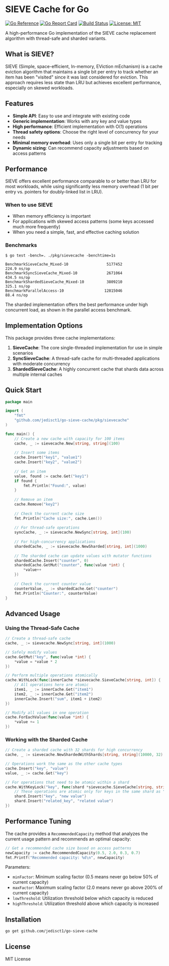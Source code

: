 # SIEVE Cache for Go

[![Go Reference](https://pkg.go.dev/badge/github.com/jedisct1/go-sieve-cache.svg)](https://pkg.go.dev/github.com/jedisct1/go-sieve-cache)
[![Go Report Card](https://goreportcard.com/badge/github.com/jedisct1/go-sieve-cache)](https://goreportcard.com/report/github.com/jedisct1/go-sieve-cache)
[![Build Status](https://github.com/jedisct1/go-sieve-cache/actions/workflows/go.yml/badge.svg)](https://github.com/jedisct1/go-sieve-cache/actions/workflows/go.yml)
[![License: MIT](https://img.shields.io/badge/License-MIT-yellow.svg)](https://opensource.org/licenses/MIT)

A high-performance Go implementation of the SIEVE cache replacement algorithm with thread-safe and sharded variants.

## What is SIEVE?

SIEVE (Simple, space-efficient, In-memory, EViction mEchanism) is a cache eviction algorithm that maintains a single bit per entry to track whether an item has been "visited" since it was last considered for eviction. This approach requires less state than LRU but achieves excellent performance, especially on skewed workloads.

## Features

- **Simple API**: Easy to use and integrate with existing code
- **Generic implementation**: Works with any key and value types
- **High performance**: Efficient implementation with O(1) operations
- **Thread safety options**: Choose the right level of concurrency for your needs
- **Minimal memory overhead**: Uses only a single bit per entry for tracking
- **Dynamic sizing**: Can recommend capacity adjustments based on access patterns

## Performance

SIEVE offers excellent performance comparable to or better than LRU for most workloads, while using significantly less memory overhead (1 bit per entry vs. pointers for doubly-linked list in LRU).

### When to use SIEVE

- When memory efficiency is important
- For applications with skewed access patterns (some keys accessed much more frequently)
- When you need a simple, fast, and effective caching solution

### Benchmarks

```
$ go test -bench=. ./pkg/sievecache -benchtime=1s

BenchmarkSieveCache_Mixed-10                 5177452               224.9 ns/op
BenchmarkSyncSieveCache_Mixed-10             2671064               434.5 ns/op
BenchmarkShardedSieveCache_Mixed-10          3809210               325.1 ns/op
BenchmarkParallelAccess-10                  12815046                88.4 ns/op
```

The sharded implementation offers the best performance under high concurrent load, as shown in the parallel access benchmark.

## Implementation Options

This package provides three cache implementations:

1. **SieveCache**: The core single-threaded implementation for use in simple scenarios
2. **SyncSieveCache**: A thread-safe cache for multi-threaded applications with moderate concurrency
3. **ShardedSieveCache**: A highly concurrent cache that shards data across multiple internal caches

## Quick Start

```go
package main

import (
    "fmt"
    "github.com/jedisct1/go-sieve-cache/pkg/sievecache"
)

func main() {
    // Create a new cache with capacity for 100 items
    cache, _ := sievecache.New[string, string](100)
    
    // Insert some items
    cache.Insert("key1", "value1")
    cache.Insert("key2", "value2")
    
    // Get an item
    value, found := cache.Get("key1")
    if found {
        fmt.Println("Found:", value)
    }
    
    // Remove an item
    cache.Remove("key2")
    
    // Check the current cache size
    fmt.Println("Cache size:", cache.Len())
    
    // For thread-safe operations
    syncCache, _ := sievecache.NewSync[string, int](100)
    
    // For high-concurrency applications
    shardedCache, _ := sievecache.NewSharded[string, int](1000)
    
    // The sharded cache can update values with mutator functions
    shardedCache.Insert("counter", 0)
    shardedCache.GetMut("counter", func(value *int) {
        *value++
    })
    
    // Check the current counter value
    counterValue, _ := shardedCache.Get("counter")
    fmt.Println("Counter:", counterValue)
}
```

## Advanced Usage

### Using the Thread-Safe Cache

```go
// Create a thread-safe cache
cache, _ := sievecache.NewSync[string, int](1000)

// Safely modify values
cache.GetMut("key", func(value *int) {
    *value = *value * 2
})

// Perform multiple operations atomically
cache.WithLock(func(innerCache *sievecache.SieveCache[string, int]) {
    // All operations here are atomic
    item1, _ := innerCache.Get("item1")
    item2, _ := innerCache.Get("item2")
    innerCache.Insert("sum", item1 + item2)
})

// Modify all values in one operation
cache.ForEachValue(func(value *int) {
    *value += 1
})
```

### Working with the Sharded Cache

```go
// Create a sharded cache with 32 shards for high concurrency
cache, _ := sievecache.NewShardedWithShards[string, string](10000, 32)

// Operations work the same as the other cache types
cache.Insert("key", "value")
value, _ := cache.Get("key")

// For operations that need to be atomic within a shard
cache.WithKeyLock("key", func(shard *sievecache.SieveCache[string, string]) {
    // These operations are atomic only for keys in the same shard as "key"
    shard.Insert("key", "new value")
    shard.Insert("related_key", "related value")
})
```

## Performance Tuning

The cache provides a `RecommendedCapacity` method that analyzes the current usage pattern and recommends an optimal capacity:

```go
// Get a recommended cache size based on access patterns
newCapacity := cache.RecommendedCapacity(0.5, 2.0, 0.3, 0.7)
fmt.Printf("Recommended capacity: %d\n", newCapacity)
```

Parameters:
- `minFactor`: Minimum scaling factor (0.5 means never go below 50% of current capacity)
- `maxFactor`: Maximum scaling factor (2.0 means never go above 200% of current capacity)
- `lowThreshold`: Utilization threshold below which capacity is reduced
- `highThreshold`: Utilization threshold above which capacity is increased

## Installation

```bash
go get github.com/jedisct1/go-sieve-cache
```

## License

MIT License